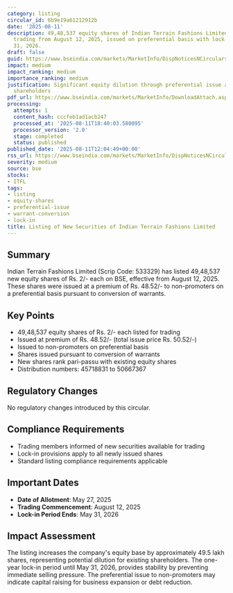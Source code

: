 ```yaml
---
category: listing
circular_id: 6b9e19a61212912b
date: '2025-08-11'
description: 49,48,537 equity shares of Indian Terrain Fashions Limited listed for
  trading from August 12, 2025, issued on preferential basis with lock-in until May
  31, 2026.
draft: false
guid: https://www.bseindia.com/markets/MarketInfo/DispNoticesNCirculars.aspx?Noticeid={D7342E64-46BA-4D9E-83E8-8D028328834F}&noticeno=20250811-27&dt=08/11/2025&icount=27&totcount=59&flag=0
impact: medium
impact_ranking: medium
importance_ranking: medium
justification: Significant equity dilution through preferential issue affecting existing
  shareholders
pdf_url: https://www.bseindia.com/markets/MarketInfo/DownloadAttach.aspx?id=20250811-27&attachedId=
processing:
  attempts: 1
  content_hash: cccfeb1ad1acb247
  processed_at: '2025-08-11T18:40:03.580095'
  processor_version: '2.0'
  stage: completed
  status: published
published_date: '2025-08-11T12:04:49+00:00'
rss_url: https://www.bseindia.com/markets/MarketInfo/DispNoticesNCirculars.aspx?Noticeid={D7342E64-46BA-4D9E-83E8-8D028328834F}&noticeno=20250811-27&dt=08/11/2025&icount=27&totcount=59&flag=0
severity: medium
source: bse
stocks:
- ITFL
tags:
- listing
- equity-shares
- preferential-issue
- warrant-conversion
- lock-in
title: Listing of New Securities of Indian Terrain Fashions Limited
---
```


## Summary

Indian Terrain Fashions Limited (Scrip Code: 533329) has listed 49,48,537 new equity shares of Rs. 2/- each on BSE, effective from August 12, 2025. These shares were issued at a premium of Rs. 48.52/- to non-promoters on a preferential basis pursuant to conversion of warrants.

## Key Points

- 49,48,537 equity shares of Rs. 2/- each listed for trading
- Issued at premium of Rs. 48.52/- (total issue price Rs. 50.52/-)
- Issued to non-promoters on preferential basis
- Shares issued pursuant to conversion of warrants
- New shares rank pari-passu with existing equity shares
- Distribution numbers: 45718831 to 50667367

## Regulatory Changes

No regulatory changes introduced by this circular.

## Compliance Requirements

- Trading members informed of new securities available for trading
- Lock-in provisions apply to all newly issued shares
- Standard listing compliance requirements applicable

## Important Dates

- **Date of Allotment**: May 27, 2025
- **Trading Commencement**: August 12, 2025
- **Lock-in Period Ends**: May 31, 2026

## Impact Assessment

The listing increases the company's equity base by approximately 49.5 lakh shares, representing potential dilution for existing shareholders. The one-year lock-in period until May 31, 2026, provides stability by preventing immediate selling pressure. The preferential issue to non-promoters may indicate capital raising for business expansion or debt reduction.